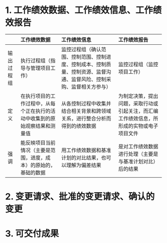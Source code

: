 # 1. 工作绩效数据、工作绩效信息、工作绩效报告
|       | 工作绩效数据                                | 工作绩效信息                                                      | 工作绩效报告                                       |
|:------|:--------------------------------------|:------------------------------------------------------------|:---------------------------------------------|
| 输出过程组 | 执行过程组（指导与管理项目工作）                      | 监控过程组（确认范围、控制范围、控制进度、控制成本、控制质量、控制资源、监督沟通、监督风险、控制采购、监督相关方参与） | 监控过程组（监控项目工作）                                |
| 定义    | 在执行项目的工作过程中，从每个正在执行的活动中收集到的原始观察结果和测量值 | 从各控制过程中收集并结合相关背景和跨领域关系，进行整合分析而得到的绩效数据                       | 为制定决策，提出问题，采取行动或引起关注，而汇编工作绩效信息，所形成的实物或电子项目文件 |
| 强调    | 能反映项目当前情况（主要是范围，进度，成本）的原始的，基础的数据      | 用工作绩效数据和基准计划的对比结果，也可以理解为偏差结果                                | 是对工作绩效数据进行处理（主要是与基准计划对比）后的结果                 |

# 2. 变更请求、批准的变更请求、确认的变更

# 3. 可交付成果
